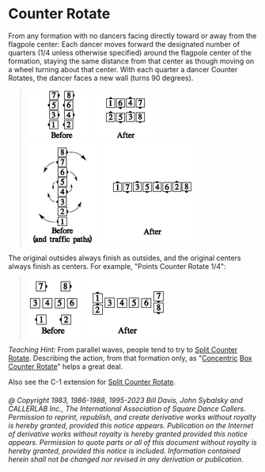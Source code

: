 
# Counter Rotate

From any formation with no dancers facing directly
toward or away from the flagpole center: Each dancer
moves forward the designated number of quarters (1/4
unless otherwise specified) around the flagpole center of
the formation, staying the same distance from that
center as though moving on a wheel turning about that
center. With each quarter a dancer Counter Rotates, the
dancer faces a new wall (turns 90 degrees).

> 
> ![alt](counter_rotate_1a.png)
> ![alt](counter_rotate_1b.png)  
> ![alt](counter_rotate_1c.png)
> ![alt](counter_rotate_1d.png)
> 

The original outsides always finish as outsides, and the
original centers always finish as centers. For example,
"Points Counter Rotate 1/4":

> 
> ![alt](counter_rotate_2a.png)
> ![alt](counter_rotate_2b.png)
> 

*Teaching Hint:* From parallel waves, people tend to try to 
[Split Counter Rotate](../a2/box_counter_rotate.md). Describing the action, from that
formation only, as "[Concentric](concentric_concept.md) 
[Box Counter Rotate](../a2/box_counter_rotate.md)" helps a great deal.

Also see the C-1 extension for
[Split Counter Rotate](split_counter_rotate.md).

###### @ Copyright 1983, 1986-1988, 1995-2023 Bill Davis, John Sybalsky and CALLERLAB Inc., The International Association of Square Dance Callers. Permission to reprint, republish, and create derivative works without royalty is hereby granted, provided this notice appears. Publication on the Internet of derivative works without royalty is hereby granted provided this notice appears. Permission to quote parts or all of this document without royalty is hereby granted, provided this notice is included. Information contained herein shall not be changed nor revised in any derivation or publication.
